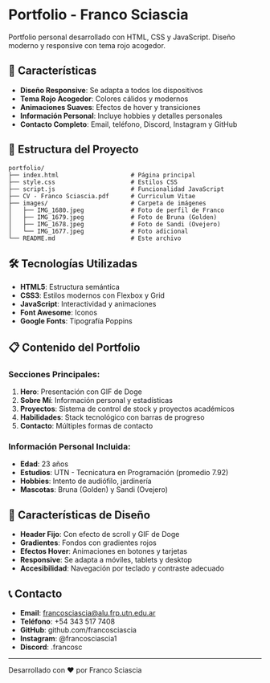 # Portfolio - Franco Sciascia

Portfolio personal desarrollado con HTML, CSS y JavaScript. Diseño moderno y responsive con tema rojo acogedor.

## 🚀 Características

- **Diseño Responsive**: Se adapta a todos los dispositivos
- **Tema Rojo Acogedor**: Colores cálidos y modernos
- **Animaciones Suaves**: Efectos de hover y transiciones
- **Información Personal**: Incluye hobbies y detalles personales
- **Contacto Completo**: Email, teléfono, Discord, Instagram y GitHub

## 📁 Estructura del Proyecto

```
portfolio/
├── index.html                    # Página principal
├── style.css                     # Estilos CSS
├── script.js                     # Funcionalidad JavaScript
├── CV - Franco Sciascia.pdf      # Curriculum Vitae
├── images/                       # Carpeta de imágenes
│   ├── IMG_1680.jpeg             # Foto de perfil de Franco
│   ├── IMG_1679.jpeg             # Foto de Bruna (Golden)
│   ├── IMG_1678.jpeg             # Foto de Sandi (Ovejero)
│   └── IMG_1677.jpeg             # Foto adicional
└── README.md                     # Este archivo
```

## 🛠️ Tecnologías Utilizadas

- **HTML5**: Estructura semántica
- **CSS3**: Estilos modernos con Flexbox y Grid
- **JavaScript**: Interactividad y animaciones
- **Font Awesome**: Iconos
- **Google Fonts**: Tipografía Poppins

## 📋 Contenido del Portfolio

### Secciones Principales:
1. **Hero**: Presentación con GIF de Doge
2. **Sobre Mí**: Información personal y estadísticas
3. **Proyectos**: Sistema de control de stock y proyectos académicos
4. **Habilidades**: Stack tecnológico con barras de progreso
5. **Contacto**: Múltiples formas de contacto

### Información Personal Incluida:
- **Edad**: 23 años
- **Estudios**: UTN - Tecnicatura en Programación (promedio 7.92)
- **Hobbies**: Intento de audiófilo, jardinería
- **Mascotas**: Bruna (Golden) y Sandi (Ovejero)

## 🎨 Características de Diseño

- **Header Fijo**: Con efecto de scroll y GIF de Doge
- **Gradientes**: Fondos con gradientes rojos
- **Efectos Hover**: Animaciones en botones y tarjetas
- **Responsive**: Se adapta a móviles, tablets y desktop
- **Accesibilidad**: Navegación por teclado y contraste adecuado

## 📞 Contacto

- **Email**: francosciascia@alu.frp.utn.edu.ar
- **Teléfono**: +54 343 517 7408
- **GitHub**: github.com/francosciascia
- **Instagram**: @francosciascia1
- **Discord**: .francosc

---

Desarrollado con ❤️ por Franco Sciascia
